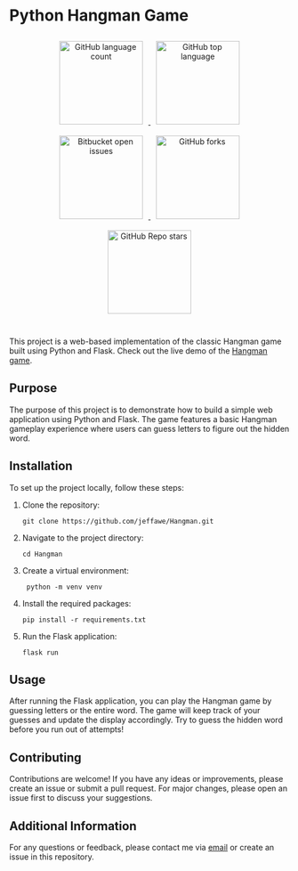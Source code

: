 # Python Hangman Game

<div align="center">
  <a href="https://github.com/jeffawe/SDL_Template">
    <img src="https://img.shields.io/github/languages/count/jeffawe/PythonHangmanGame" alt="GitHub language count" style="width: 150px; margin: 10px;"/>
  </a>
  <a href="https://github.com/jeffawe/SDL_Template">
    <img src="https://img.shields.io/github/languages/top/jeffawe/PythonHangmanGame?color=yellow" alt="GitHub top language" style="width: 150px; margin: 10px;"/>
  </a>
  <a href="https://bitbucket.org/jeffawe/SDL_Template/issues">
    <img src="https://img.shields.io/bitbucket/issues/jeffawe/PythonHangmanGame" alt="Bitbucket open issues" style="width: 150px; margin: 10px;"/>
  </a>
  <a href="https://github.com/jeffawe/SDL_Template/network/members">
    <img src="https://img.shields.io/github/forks/jeffawe/PythonHangmanGame?style=social" alt="GitHub forks" style="width: 150px; margin: 10px;"/>
  </a>
  <a href="https://github.com/jeffawe/SDL_Template/stargazers">
    <img src="https://img.shields.io/github/stars/jeffawe/PythonHangmanGame?style=social" alt="GitHub Repo stars" style="width: 150px; margin: 10px;"/>
  </a>
</div>
<br>

This project is a web-based implementation of the classic Hangman game built using Python and Flask. Check out the live demo of the [Hangman game](https://jeffawe-hangman.vercel.app).

## Purpose

The purpose of this project is to demonstrate how to build a simple web application using Python and Flask. The game features a basic Hangman gameplay experience where users can guess letters to figure out the hidden word.

## Installation

To set up the project locally, follow these steps:

1. Clone the repository:

       git clone https://github.com/jeffawe/Hangman.git

2. Navigate to the project directory:

       cd Hangman

3. Create a virtual environment:

        python -m venv venv

4. Install the required packages:
   
       pip install -r requirements.txt

5. Run the Flask application:

       flask run

## Usage

After running the Flask application, you can play the Hangman game by guessing letters or the entire word. The game will keep track of your guesses and update the display accordingly. Try to guess the hidden word before you run out of attempts!

## Contributing

Contributions are welcome! If you have any ideas or improvements, please create an issue or submit a pull request. For major changes, please open an issue first to discuss your suggestions.

## Additional Information

For any questions or feedback, please contact me via [email](mailto:awagujeffery@gmail.com) or create an issue in this repository.
